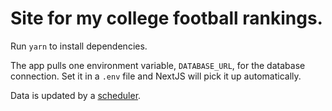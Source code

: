 # Site for my college football rankings.

Run `yarn` to install dependencies.

The app pulls one environment variable, `DATABASE_URL`, for the database connection. Set it in a `.env` file and NextJS will pick it up automatically.

Data is updated by a [scheduler](https://github.com/robby-barton/stats-go).
